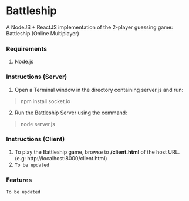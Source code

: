# Battleship
A NodeJS + ReactJS implementation of the 2-player guessing game: Battleship (Online Multiplayer)
### Requirements
1. Node.js
### Instructions (Server)
1. Open a Terminal window in the directory containing server.js and run:
> npm install socket.io
2. Run the Battleship Server using the command:
> node server.js
### Instructions (Client)
1. To play the Battleship game, browse to **/client.html** of the host URL. (e.g: http://localhost:8000/client.html)
2. `To be updated`
### Features
`To be updated`
